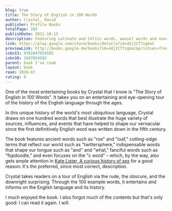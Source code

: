 ```yaml
---  
blog: true  
title: The Story of English in 100 Words  
author: Crystal, David  
publisher: Profile Books  
totalPage: 283  
publishDate: 2011-10-13  
description: Featuring Latinate and Celtic words, weasel words and nonce-words, ancient words ('loaf') to cutting edge ('twittersphere') and spanning the indispensable words that shape our tongue ('and', 'what') to the more fanciful ('fopdoodle'), Crystal takes us along the winding byways of language via the rude, the obscure and the downright surprising. In this unique new history of the world's most ubiquitous language, linguistics expert David Crystal draws on words that best illustrate the huge variety of sources, influences and events that have helped to shape our vernacular since the first definitively English word was written down in the fifth century ('roe', in case you are wondering).  
link: https://play.google.com/store/books/details?id=4djICT7zgGoC  
previewLink: http://books.google.de/books?id=4djICT7zgGoC&printsec=frontcover&dq=david+crystal&hl=&as_pt=BOOKS&cd=35&source=gbs_api  
isbn13: 9781847654595  
isbn10: 1847654592  
parent: book I've read  
layout: book  
read: 2020-07  
rating: 9  
---  
```

  
One of the most entertaining books by Crystal that I know is "The Story of English in 100 Words". It takes you on an entertaining and eye-opening tour of the history of the English language through the ages.  
  
In this unique history of the world's most ubiquitous language, Crystal draws on one hundred words that best illustrate the huge variety of sources, influences, and events that have helped to shape our vernacular since the first definitively English word was written down in the fifth century.   
  
The book features ancient words such as "roe" and "loaf," cutting-edge terms that reflect our world such as "twittersphere," indispensable words that shape our tongue such as "and" and "what," fanciful words such as "fopdoodle," and even focuses on the "c word" – which, by the way, also gets ample attention in [Kate Lister, A curious history of sex](Kate%20Lister,%20A%20curious%20history%20of%20sex.md) for a good reason: it's the preferred, since most correct, description.  
  
Crystal takes readers on a tour of English via the rude, the obscure, and the downright surprising. Through the 100 example words, it entertains and informs on the English language and its history.  
  
I much enjoyed the book. I also forgot much of the contents but that's only good: I can read it again. I will.